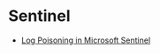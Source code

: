 # Sentinel
- [Log Poisoning in Microsoft Sentinel](https://akingscote.co.uk/posts/microsoft-sentinel-log-poisoning/)
